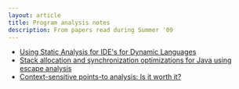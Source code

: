 ```yaml
---
layout: article
title: Program analysis notes
description: From papers read during Summer '09
---
```



+ [Using Static Analysis for IDE's for Dynamic Languages](ecls2005-dolby.html)  
+ [Stack allocation and synchronization optimizations for Java using escape analysis](toplas2003-choi-gupta-serrano.html)  
+ [Context-sensitive points-to analysis: Is it worth it?](cc2006-lhotak-hendren.html)  
